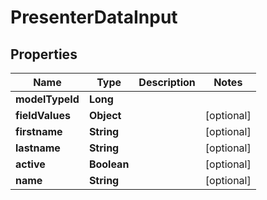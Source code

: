 

# PresenterDataInput


## Properties

| Name | Type | Description | Notes |
|------------ | ------------- | ------------- | -------------|
|**modelTypeId** | **Long** |  |  |
|**fieldValues** | **Object** |  |  [optional] |
|**firstname** | **String** |  |  [optional] |
|**lastname** | **String** |  |  [optional] |
|**active** | **Boolean** |  |  [optional] |
|**name** | **String** |  |  [optional] |



